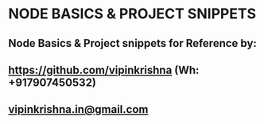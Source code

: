# NODE BASICS & PROJECT SNIPPETS

## Node Basics & Project snippets for Reference by:

## https://github.com/vipinkrishna (Wh: +917907450532)
## vipinkrishna.in@gmail.com
